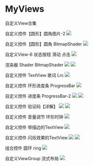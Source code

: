# MyViews
自定义View合集


自定义控件【圆形】圆角图片-2 
![](http://images2015.cnblogs.com/blog/795730/201605/795730-20160505162014779-1640308521.jpg)


自定义控件【圆形】圆角 BitmapShader 
![](http://images2015.cnblogs.com/blog/795730/201605/795730-20160505154751060-1323386754.jpg)


自定义View-6 状态按钮 滑动 点击 
![](http://images2015.cnblogs.com/blog/795730/201605/795730-20160505194956435-1909717820.jpg)


渲染器 Shader BitmapShader 
![](http://images2015.cnblogs.com/blog/795730/201605/795730-20160513005339671-1750905422.jpg)
![](http://images2015.cnblogs.com/blog/795730/201605/795730-20160513005340859-904779634.jpg)


自定义控件 TextView 歌词 Lrc 
![](http://images2015.cnblogs.com/blog/795730/201605/795730-20160505162954279-857884248.jpg)


自定义控件 环形进度条 ProgressBar 
![](http://images2015.cnblogs.com/blog/795730/201605/795730-20160505211824435-300186067.jpg)


自定义控件 进度条 ProgressBar-2 
![](http://images2015.cnblogs.com/blog/795730/201605/795730-20160506100213419-1430725592.png)
![](http://images2015.cnblogs.com/blog/795730/201605/795730-20160506100213935-994917460.png)


自定义控件 验证码【详解】 
![](http://images2015.cnblogs.com/blog/795730/201605/795730-20160505104241435-1154773941.jpg)
![](http://images2015.cnblogs.com/blog/795730/201605/795730-20160505104241435-1154773941.jpg)


自定义控件 音量调节 环形时钟 
![](http://images2015.cnblogs.com/blog/795730/201605/795730-20160506111218326-1707582824.jpg)


自定义控件 带描边的TextView 
![](http://images2015.cnblogs.com/blog/795730/201605/795730-20160506121227060-1729102981.png)

自定义控件 闪烁效果的TextView 
![](http://images2015.cnblogs.com/blog/795730/201606/795730-20160627165026093-927484930.png)
![](http://images2015.cnblogs.com/blog/795730/201606/795730-20160627165026609-161771615.png)


组合控件 圆环 ring 
![](http://images2015.cnblogs.com/blog/795730/201605/795730-20160515002714249-1035305584.jpg)


自定义ViewGroup 流式布局 
![](http://images2015.cnblogs.com/blog/795730/201605/795730-20160509172738937-1070641720.jpg)
